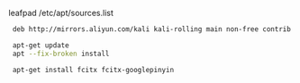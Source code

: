  leafpad /etc/apt/sources.list
 ``` bash
  deb http://mirrors.aliyun.com/kali kali-rolling main non-free contrib
 ```
 
 ``` bash
  apt-get update
  apt --fix-broken install
 ```
 
 ``` bash
  apt-get install fcitx fcitx-googlepinyin
 ```
